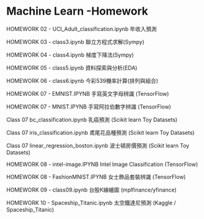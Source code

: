 # Machine Learn -Homework

HOMEWORK 02 - UCI_Adult_classification.ipynb 年收入預測

HOMEWORK 03 - class3.ipynb 聯立方程式求解(Sympy)

HOMEWORK 04 - class4.ipynb 梯度下降法(Sympy)

HOMEWORK 05 - class5.ipynb 資料探索與分析(EDA)

HOMEWORK 06 - class6.ipynb 今彩539機率計算(排列與組合)

HOMEWORK 07 - EMNIST.IPYNB 手寫英文字母辨識 (TensorFlow)

HOMEWORK 07 - MNIST.IPYNB 手寫阿拉伯數字辨識 (TensorFlow)

Class 07 bc_classification.ipynb 乳癌預測 (Scikit learn Toy Datasets)

Class 07 iris_classification.ipynb 鳶尾花品種預測 (Scikit learn Toy Datasets)

Class 07 linear_regression_boston.ipynb 波士頓房價預測 (Scikit learn Toy Datasets)

HOMEWORK 08 - intel-image.IPYNB Intel Image Classification (TensorFlow)

HOMEWORK 08 - FashionMNIST.IPYNB 女士飾品套裝辨識 (TensorFlow)

HOMEWORK 09 - class09.ipynb 台股K線繪圖 (mplfinance/yfinance)

HOMEWORK 10 - Spaceship_Titanic.ipynb 太空鐵達尼預測 (Kaggle / Spaceship_Titanic)
